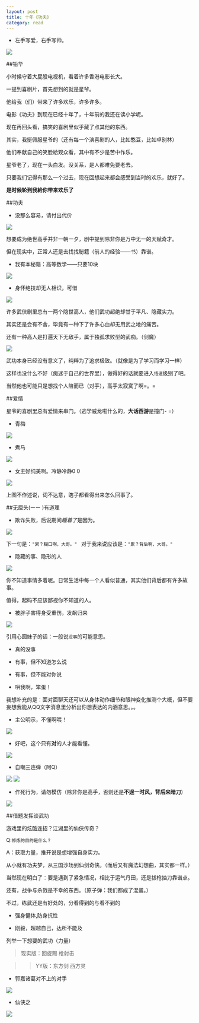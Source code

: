 ```yaml
---
layout: post
title: 十年《功夫》
category: read
---
```


- 左手写爱，右手写帅。

<img class="cover" src="/images/2014/11/Open/20141129000827.jpg" />

##铅华

小时候守着大屁股电视机，看着许多香港电影长大。

一提到喜剧片，首先想到的就是星爷。

他给我（们）带来了许多欢乐，许多许多。

电影《功夫》到现在已经十年了，十年前的我还在读小学呢。

现在再回头看，搞笑的喜剧里似乎藏了点其他的东西。

其实，我挺佩服星爷的（还有每一个演喜剧的人，比如憨豆，比如卓别林）

他们奉献自己的笑脸給观众看，其中有不少是苦中作乐。

星爷老了，现在一头白发。没关系，是人都难免要老去。

只要我们记得有那么一个过去，现在回想起来都会感受到当时的欢乐，就好了。

**是时候轮到我給你带来欢乐了**


##功夫

- 没那么容易，请付出代价 

<img class="cover" src="/images/2014/11/Open/kufunot-overnight-job.jpg"/>

想要成为绝世高手并非一朝一夕，剧中提到除非你是万中无一的天赋奇才。

但在现实中，正常人还是去找找秘籍（前人的经验——书）靠谱。

- 我有本秘籍：高等数学——只要10块

<img class="cover" src="/images/2014/11/Open/dream-shortway.jpg"/>

- 身怀绝技却无人相识，可惜

<img class="cover" src="/images/2014/11/Open/nobody-not-vain.jpg"/>

许多武侠剧里总有一两个隐世高人，他们武功超绝却甘于平凡、隐藏实力。

其实还是会有不舍，毕竟有一种下了许多心血却无用武之地的痛苦。

还有一种高人是打遍天下无敌手，属于独孤求败型的武痴。（剑魔）

<img class="cover" src="/images/2014/11/Open/crazy-forget.jpg"/>

武功本身已经没有意义了，纯粹为了追求极致。（就像是为了学习而学习一样）

这样也没什么不好（痴迷于自己的世界里），做得好的话就要进入`悟道`级别了吧。

当然他也可能只是想找个人陪而已（对手），高手太寂寞了啊=。=

##爱情

星爷的喜剧里总有爱情来串门。（逃学威龙啦什么的，**大话西游**是撞门- =）

- 青梅

<img class="cover" src="/images/2014/11/Open/green-boygirl.jpg"/>

- 煮马

<img class="cover" src="/images/2014/11/Open/bamboo-horse.jpg"/>

- 女主好纯美啊。冷静冷静0 0

<img class="cover" src="/images/2014/11/Open/notwhy-hug.jpg"/>

上图不作述说，词不达意，瞎子都看得出来怎么回事了。

##无厘头(ーー )有道理

- 欺诈失败，后说期间*睡着了*是因为。

<img class="cover" src="/images/2014/11/Open/mask-tire.jpg" />

下一句是：`"累？糊口啊，大哥。"
`
对于我来说应该是：`"累？背后啊，大哥。"`

- 隐藏的事、隐形的人

<img class="cover" src="/images/2014/11/Open/just-uknow-why.jpg" />

你不知道事情多着呢。日常生活中每一个人看似普通，其实他们背后都有许多故事。

值得，起码不应该鄙视你不知道的人。

- 被胖子害得身受重伤，发飙归来

<img class="cover" src="/images/2014/11/Open/i-find.jpg" />

引用心圆妹子的话：一般说`没事`的可能意思。

- 真的没事

- 有事，但不知道怎么说

- 有事，但不能对你说

- 哄我啊，笨蛋！

我想补充的是：面对面聊天还可以从身体动作细节和眼神变化推测个大概，但不要妄想我能从QQ文字消息里分析出你想表达的内涵意思。。。

- 主公明示，不懂啊喂！

<img class="cover" src="/images/2014/11/Open/how-areu.jpg" />

- 好吧，这个只有**对**的人才能看懂。

<img class="cover" src="/images/2014/11/Open/i-dont-know.jpg"/>

- 自嘲三连弹（阿Q）

<img class="cover" src="/images/2014/11/Open/o-isit-real.jpg"/>

<img class="cover" src="/images/2014/11/Open/nosence-but.jpg"/>

- 作死行为，请勿模仿（除非你是高手，否则还是**不逞一时风，背后来暗刀**）

<img class="cover" src="/images/2014/11/Open/inno-.jpg"/>

##借题发挥谈武功

游戏里的炫酷连招？江湖里的仙侠传奇？

Q:`修炼的目的是什么？`

A：获取力量，推开说是想增强自身实力。

从小就有功夫梦，从三国沙场到仙剑奇侠。（而后又有魔法幻想曲，其实都一样。） 

当然现在明白了：要是遇到了紧急情况，相比于运气丹田，还是拔枪抽刀靠谱点。

还有，战争与杀戮是不幸的东西。（原子弹：我们都成了混蛋。）
 
不过，练武还是有好处的，分看得到的与看不到的

- 强身健体,防身抗性

- 刚毅，超越自己，达所不能及

列举一下想要的武功（力量）

>现实版：回旋踢 枪射击

>>YY版：东方剑 西方灵


- 郭嘉诸葛对不上的对手
 
<img class="cover" src="/images/2014/11/Open/323215bc.jpg" />

- 仙侠之

<img class="cover" src="/images/2014/11/Open/img-0433ba32b44b5f22.jpg" />


